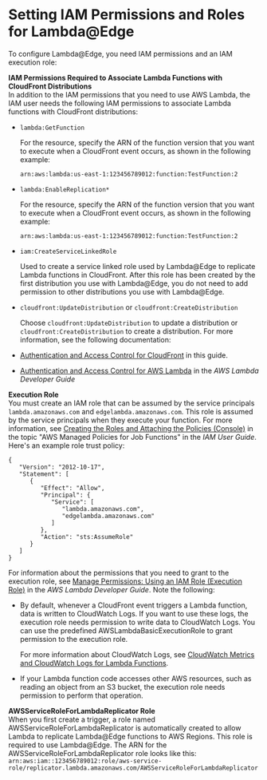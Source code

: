 # Setting IAM Permissions and Roles for Lambda@Edge<a name="lambda-edge-permissions"></a>

To configure Lambda@Edge, you need IAM permissions and an IAM execution role:

**IAM Permissions Required to Associate Lambda Functions with CloudFront Distributions**  
In addition to the IAM permissions that you need to use AWS Lambda, the IAM user needs the following IAM permissions to associate Lambda functions with CloudFront distributions:  
+ `lambda:GetFunction`

  For the resource, specify the ARN of the function version that you want to execute when a CloudFront event occurs, as shown in the following example:

  `arn:aws:lambda:us-east-1:123456789012:function:TestFunction:2`
+ `lambda:EnableReplication*`

  For the resource, specify the ARN of the function version that you want to execute when a CloudFront event occurs, as shown in the following example:

  `arn:aws:lambda:us-east-1:123456789012:function:TestFunction:2`
+ `iam:CreateServiceLinkedRole`

  Used to create a service linked role used by Lambda@Edge to replicate Lambda functions in CloudFront\. After this role has been created by the first distribution you use with Lambda@Edge, you do not need to add permission to other distributions you use with Lambda@Edge\. 
+ `cloudfront:UpdateDistribution` or `cloudfront:CreateDistribution`

  Choose `cloudfront:UpdateDistribution` to update a distribution or `cloudfront:CreateDistribution` to create a distribution\.
For more information, see the following documentation:  
+ [Authentication and Access Control for CloudFront](auth-and-access-control.md) in this guide\.
+ [Authentication and Access Control for AWS Lambda](http://docs.aws.amazon.com/lambda/latest/dg/auth-and-access-control.html) in the *AWS Lambda Developer Guide*

**Execution Role**  
You must create an IAM role that can be assumed by the service principals `lambda.amazonaws.com` and `edgelambda.amazonaws.com`\. This role is assumed by the service principals when they execute your function\. For more information, see [Creating the Roles and Attaching the Policies \(Console\)](http://docs.aws.amazon.com/IAM/latest/UserGuide/access_policies_job-functions.html#access_policies_job-functions_create-policies) in the topic "AWS Managed Policies for Job Functions" in the *IAM User Guide*\.  
Here's an example role trust policy:  

```
{
   "Version": "2012-10-17",
   "Statement": [
      {
         "Effect": "Allow",
         "Principal": {
            "Service": [
               "lambda.amazonaws.com",
               "edgelambda.amazonaws.com"
            ]
         },
         "Action": "sts:AssumeRole"
      }
   ]
}
```
For information about the permissions that you need to grant to the execution role, see [Manage Permissions: Using an IAM Role \(Execution Role\)](http://docs.aws.amazon.com/lambda/latest/dg/intro-permission-model.html#lambda-intro-execution-role) in the *AWS Lambda Developer Guide*\. Note the following:  
+ By default, whenever a CloudFront event triggers a Lambda function, data is written to CloudWatch Logs\. If you want to use these logs, the execution role needs permission to write data to CloudWatch Logs\. You can use the predefined AWSLambdaBasicExecutionRole to grant permission to the execution role\.

  For more information about CloudWatch Logs, see [CloudWatch Metrics and CloudWatch Logs for Lambda Functions](lambda-cloudwatch-metrics-logging.md)\. 
+ If your Lambda function code accesses other AWS resources, such as reading an object from an S3 bucket, the execution role needs permission to perform that operation\. 

**AWSServiceRoleForLambdaReplicator Role**  
When you first create a trigger, a role named AWSServiceRoleForLambdaReplicator is automatically created to allow Lambda to replicate Lambda@Edge functions to AWS Regions\. This role is required to use Lambda@Edge\. The ARN for the AWSServiceRoleForLambdaReplicator role looks like this:  
`arn:aws:iam::123456789012:role/aws-service-role/replicator.lambda.amazonaws.com/AWSServiceRoleForLambdaReplicator`
